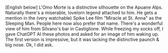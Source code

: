 [English below]
L'Omo Morte is a distinctive silhouette on the Apuane Alps. Naturally there's a miserable, lovelorn legend attached to him. He gets a mention in the (very watchable) Spike Lee film "Miracle at St. Anna" as the Sleeping Man. People here now also prefer that name. 
There's a wonderful view of him from Silvano's bar in Castiglione. While freezing my socks off, I gave ChatGPT AI these photos and asked for an image of him waking up.
The first version is impressive, but it was lacking the distinctive paunch & big nose. Ok, I did ask.
